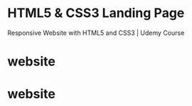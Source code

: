 # HTML5 & CSS3 Landing Page
Responsive Website with HTML5 and CSS3 | Udemy Course
# website
# website

